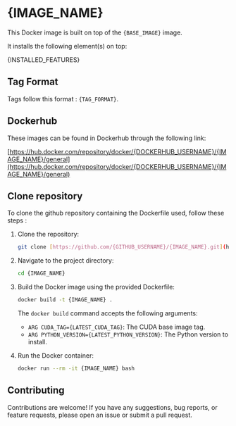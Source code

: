 # {IMAGE_NAME}

This Docker image is built on top of the `{BASE_IMAGE}` image.

It installs the following element(s) on top:

{INSTALLED_FEATURES}

## Tag Format

Tags follow this format : `{TAG_FORMAT}`.

## Dockerhub

These images can be found in Dockerhub through the following link:

[https://hub.docker.com/repository/docker/{DOCKERHUB_USERNAME}/{IMAGE_NAME}/general](https://hub.docker.com/repository/docker/{DOCKERHUB_USERNAME}/{IMAGE_NAME}/general)

## Clone repository

To clone the github repository containing the Dockerfile used, follow these steps :

1. Clone the repository:
    ```bash
    git clone [https://github.com/{GITHUB_USERNAME}/{IMAGE_NAME}.git](https://github.com/{GITHUB_USERNAME}/{IMAGE_NAME}.git)
    ```

2. Navigate to the project directory:
    ```bash
    cd {IMAGE_NAME}
    ```

2. Build the Docker image using the provided Dockerfile:
    ```bash
    docker build -t {IMAGE_NAME} .
    ```

    The `docker build` command accepts the following arguments:
    - `ARG CUDA_TAG={LATEST_CUDA_TAG}`: The CUDA base image tag.
    - `ARG PYTHON_VERSION={LATEST_PYTHON_VERSION}`: The Python version to install.

3. Run the Docker container:
    ```bash
    docker run --rm -it {IMAGE_NAME} bash
    ```

## Contributing

Contributions are welcome! If you have any suggestions, bug reports, or feature requests, please open an issue or submit a pull request.